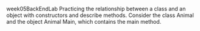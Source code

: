 ﻿ week05BackEndLab
Practicing the relationship between a class and an object with constructors and describe methods.
Consider the class Animal and the object Animal Main, which contains the main method.

